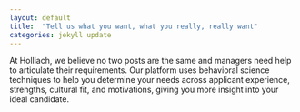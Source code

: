 ```yaml
---
layout: default
title:  "Tell us what you want, what you really, really want"
categories: jekyll update
---
```

At Holliach, we believe no two posts are the same and managers need help to articulate their requirements.  Our platform uses behavioral science techniques to help you determine your needs across applicant experience, strengths, cultural fit, and motivations, giving you more insight into your ideal candidate.
